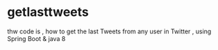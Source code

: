 # getlasttweets
 thw code is , how to get the last Tweets from any user in Twitter , using Spring Boot &amp; java 8
